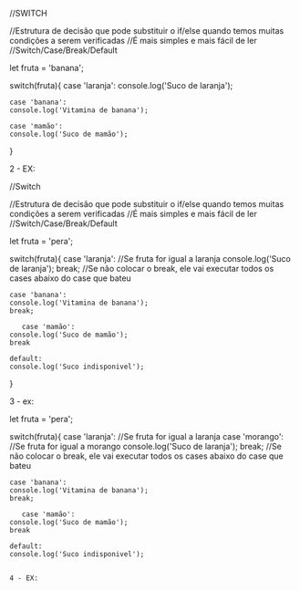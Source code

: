 //SWITCH

//Estrutura de decisão que pode substituir o if/else quando temos muitas condições a serem verificadas
//É mais simples e mais fácil de ler
//Switch/Case/Break/Default

let fruta = 'banana';

switch(fruta){
    case 'laranja':
    console.log('Suco de laranja');

    case 'banana':
    console.log('Vitamina de banana');

    case 'mamão':
    console.log('Suco de mamão');
    
}


2 - EX:

//Switch    

//Estrutura de decisão que pode substituir o if/else quando temos muitas condições a serem verificadas
//É mais simples e mais fácil de ler
//Switch/Case/Break/Default

let fruta = 'pera';

switch(fruta){
    case 'laranja': //Se fruta for igual a laranja
    console.log('Suco de laranja');
    break; //Se não colocar o break, ele vai executar todos os cases abaixo do case que bateu

    case 'banana':
    console.log('Vitamina de banana');
    break;

       case 'mamão':
    console.log('Suco de mamão');
    break

    default:
    console.log('Suco indisponivel');
    
}

3 - ex:

let fruta = 'pera';

switch(fruta){
    case 'laranja': //Se fruta for igual a laranja
    case 'morango': //Se fruta for igual a morango
    console.log('Suco de laranja');
    break; //Se não colocar o break, ele vai executar todos os cases abaixo do case que bateu

    case 'banana':
    console.log('Vitamina de banana');
    break;

       case 'mamão':
    console.log('Suco de mamão');
    break

    default:
    console.log('Suco indisponivel');


    4 - EX:

    